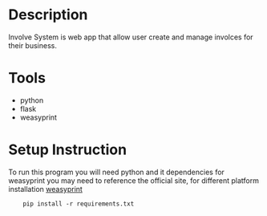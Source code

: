 # Description
Involve System is web app that allow user create and manage involces for their business.

# Tools
- python
- flask
- weasyprint

# Setup Instruction
To run this program you will need python and it dependencies
for weasyprint you may need to reference the official site, for different platform installation [weasyprint](https://doc.courtbouillon.org/weasyprint/stable/first_steps.html#installation) 
```
    pip install -r requirements.txt
```